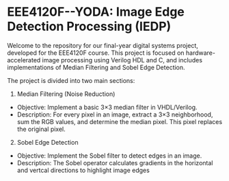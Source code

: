 # EEE4120F--YODA: Image Edge Detection Processing (IEDP)

Welcome to the repository for our final-year digital systems project, developed for the EEE4120F course. This project is focused on hardware-accelerated image processing using Verilog HDL and C, and includes implementations of Median Filtering and Sobel Edge Detection.

The project is divided into two main sections:

1. Median Filtering (Noise Reduction)
- Objective: Implement a basic 3×3 median filter in VHDL/Verilog.
- Description: For every pixel in an image, extract a 3×3 neighborhood, sum the RGB values, and determine the median pixel. This pixel replaces the original pixel.

2. Sobel Edge Detection
- Objective: Implement the Sobel filter to detect edges in an image.
- Description: The Sobel operator calculates gradients in the horizontal and vertcal directions to highlight image edges

